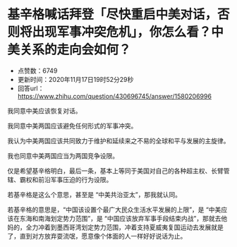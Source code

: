 # 基辛格喊话拜登「尽快重启中美对话，否则将出现军事冲突危机」，你怎么看？中美关系的走向会如何？
- 点赞数：6749
- 更新时间：2020年11月17日19时52分29秒
- 回答url：https://www.zhihu.com/question/430696745/answer/1580206996
<body>
 <p data-pid="v5f4bgmc">我同意中美应该恢复对话。</p>
 <p data-pid="y5tdGuY9">我同意中美两国应该避免任何形式的军事冲突。</p>
 <p data-pid="GNyS5B0D">我认为中美两国应该共同致力于维护和延续来之不易的全球和平与发展的主旋律。</p>
 <p data-pid="WZGrq2H7">我也同意中美两国应当为两国竞争设限。</p>
 <p data-pid="OXdU6gJL">仅是希望基辛格明白，最后一条，基本上等同于美国对自己的各种超主权、长臂管辖、霸权和前沿军事压迫的行为设限。</p>
 <p data-pid="gCk_8AgQ">若基辛格是这么个意思，甚至是 “中美共治亚太”，那我就认同。</p>
 <p data-pid="vxEjTUoK">若基辛格的意思是，“中国该设置个最广大民众生活水平发展的上限”，是 “中美应该在东海和南海划定势力范围”，是 “中国应该放弃军事手段结束内战”，那就去他妈的，全力冲着到墨西哥湾划定势力范围，冲着支持夏威夷复国运动去发展就是了，直到对方放弃耍流氓，愿意像个体面的人一样好好说话为止。</p>
</body>